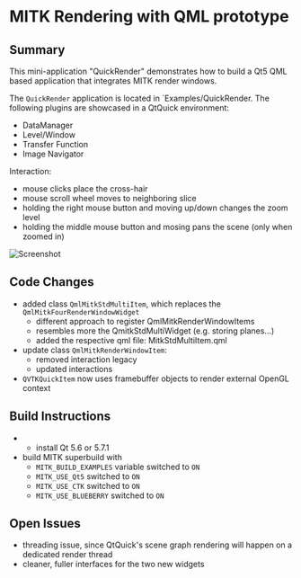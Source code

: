 MITK Rendering with QML prototype
=================================================

Summary
------------------

This mini-application "QuickRender" demonstrates how to build a Qt5 QML based
application that integrates MITK render windows.

The `QuickRender` application is located in `Examples/QuickRender.
The following plugins are showcased in a QtQuick environment:
 - DataManager
 - Level/Window
 - Transfer Function
 - Image Navigator

Interaction:
 - mouse clicks place the cross-hair
 - mouse scroll wheel moves to neighboring slice
 - holding the right mouse button and moving up/down changes the zoom level
 - holding the middle mouse button and mosing pans the scene (only when zoomed in)

 ![Screenshot](Screenshot.png=640x)

Code Changes
------------------

- added class `QmlMitkStdMultiItem`, which replaces the `QmlMitkFourRenderWindowWidget`
  - different approach to register QmlMitkRenderWindowItems
  - resembles more the QmitkStdMultiWidget (e.g. storing planes...)
  - added the respective qml file: MitkStdMultiItem.qml
- update class `QmlMitkRenderWindowItem`:
  - removed interaction legacy
  - updated interactions
- `QVTKQuickItem` now uses framebuffer objects to render external OpenGL context

Build Instructions
------------------

 - - install Qt 5.6 or 5.7.1
 - build MITK superbuild with
   - `MITK_BUILD_EXAMPLES` variable switched to `ON`
   - `MITK_USE_Qt5` switched to `ON`
   - `MITK_USE_CTK` switched to `ON`
   - `MITK_USE_BLUEBERRY` switched to `ON`

Open Issues
------------------

 - threading issue, since QtQuick's scene graph rendering will happen on a dedicated render thread
 - cleaner, fuller interfaces for the two new widgets
